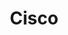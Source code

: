 ---
title: Cisco
crosslinks:
- networking
- ITCareerQuestions
- ciscoUC
- ccie
- ccna
- ccent
- meraki
- Serendipity
---